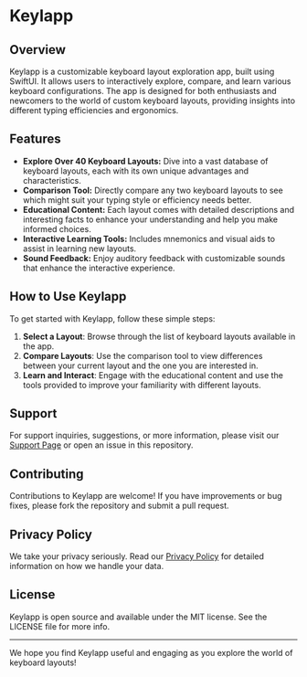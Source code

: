 # Keylapp

## Overview
Keylapp is a customizable keyboard layout exploration app, built using SwiftUI. It allows users to interactively explore, compare, and learn various keyboard configurations. The app is designed for both enthusiasts and newcomers to the world of custom keyboard layouts, providing insights into different typing efficiencies and ergonomics.

## Features
- **Explore Over 40 Keyboard Layouts:** Dive into a vast database of keyboard layouts, each with its own unique advantages and characteristics.
- **Comparison Tool:** Directly compare any two keyboard layouts to see which might suit your typing style or efficiency needs better.
- **Educational Content:** Each layout comes with detailed descriptions and interesting facts to enhance your understanding and help you make informed choices.
- **Interactive Learning Tools:** Includes mnemonics and visual aids to assist in learning new layouts.
- **Sound Feedback:** Enjoy auditory feedback with customizable sounds that enhance the interactive experience.

## How to Use Keylapp
To get started with Keylapp, follow these simple steps:
1. **Select a Layout**: Browse through the list of keyboard layouts available in the app.
2. **Compare Layouts**: Use the comparison tool to view differences between your current layout and the one you are interested in.
3. **Learn and Interact**: Engage with the educational content and use the tools provided to improve your familiarity with different layouts.

## Support
For support inquiries, suggestions, or more information, please visit our [Support Page](https://github.com/yourusername/keylapp/SUPPORT.md) or open an issue in this repository.

## Contributing
Contributions to Keylapp are welcome! If you have improvements or bug fixes, please fork the repository and submit a pull request.

## Privacy Policy
We take your privacy seriously. Read our [Privacy Policy](https://github.com/yourusername/keylapp/PRIVACY.md) for detailed information on how we handle your data.

## License
Keylapp is open source and available under the MIT license. See the LICENSE file for more info.

---

We hope you find Keylapp useful and engaging as you explore the world of keyboard layouts!

